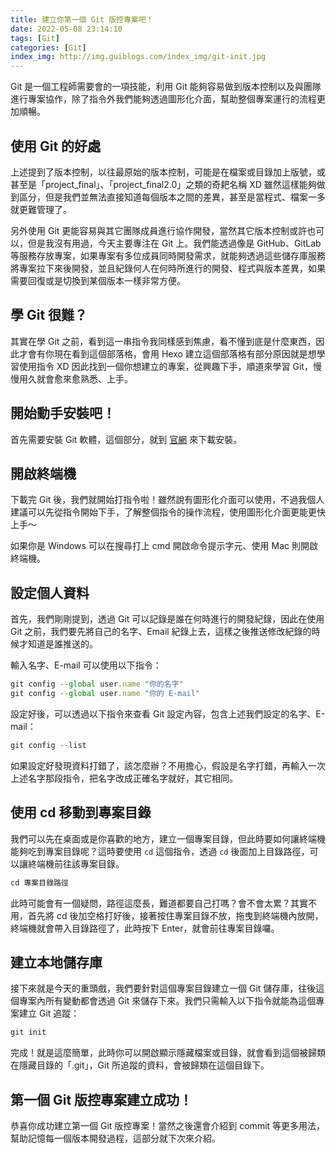 ```yaml
---
title: 建立你第一個 Git 版控專案吧！
date: 2022-05-08 23:14:10
tags: [Git]
categories: [Git]
index_img: http://img.guiblogs.com/index_img/git-init.jpg
---
```


Git 是一個工程師需要會的一項技能，利用 Git 能夠容易做到版本控制以及與團隊進行專案協作，除了指令外我們能夠透過圖形化介面，幫助整個專案運行的流程更加順暢。

<!-- more -->

## 使用 Git 的好處

上述提到了版本控制，以往最原始的版本控制，可能是在檔案或目錄加上版號，或甚至是「project_final」、「project_final2.0」之類的奇耙名稱 XD 雖然這樣能夠做到區分，但是我們並無法直接知道每個版本之間的差異，甚至是當程式、檔案一多就更難管理了。

另外使用 Git 更能容易與其它團隊成員進行協作開發，當然其它版本控制或許也可以，但是我沒有用過，今天主要專注在 Git 上。我們能透過像是 GitHub、GitLab 等服務存放專案，如果專案有多位成員同時開發需求，就能夠透過這些儲存庫服務將專案拉下來後開發，並且紀錄何人在何時所進行的開發、程式與版本差異，如果需要回復或是切換到某個版本一樣非常方便。

## 學 Git 很難？

其實在學 Git 之前，看到這一串指令我同樣感到焦慮，看不懂到底是什麼東西，因此才會有你現在看到這個部落格，會用 Hexo 建立這個部落格有部分原因就是想學習使用指令 XD 因此找到一個你想建立的專案，從興趣下手，順道來學習 Git，慢慢用久就會愈來愈熟悉、上手。

## 開始動手安裝吧！

首先需要安裝 Git 軟體，這個部分，就到 [官網](https://git-scm.com/downloads) 來下載安裝。

## 開啟終端機

下載完 Git 後，我們就開始打指令啦！雖然說有圖形化介面可以使用，不過我個人建議可以先從指令開始下手，了解整個指令的操作流程，使用圖形化介面更能更快上手～

如果你是 Windows 可以在搜尋打上 cmd 開啟命令提示字元、使用 Mac 則開啟終端機。

## 設定個人資料

首先，我們剛剛提到，透過 Git 可以記錄是誰在何時進行的開發紀錄，因此在使用 Git 之前，我們要先將自己的名字、Email 紀錄上去，這樣之後推送修改紀錄的時候才知道是誰推送的。

輸入名字、E-mail 可以使用以下指令：

```jsx
git config --global user.name "你的名字"
git config --global user.name "你的 E-mail"
```

設定好後，可以透過以下指令來查看 Git 設定內容，包含上述我們設定的名字、E-mail：

```jsx
git config --list
```

如果設定好發現資料打錯了，該怎麼辦？不用擔心，假設是名字打錯，再輸入一次上述名字那段指令，把名字改成正確名字就好，其它相同。

## 使用 cd 移動到專案目錄

我們可以先在桌面或是你喜歡的地方，建立一個專案目錄，但此時要如何讓終端機能夠吃到專案目錄呢？這時要使用 `cd` 這個指令，透過 `cd` 後面加上目錄路徑，可以讓終端機前往該專案目錄。

```jsx
cd 專案目錄路徑
```

此時可能會有一個疑問，路徑這麼長，難道都要自己打嗎？會不會太累？其實不用，首先將 cd 後加空格打好後，接著按住專案目錄不放，拖曳到終端機內放開，終端機就會帶入目錄路徑了，此時按下 Enter，就會前往專案目錄囉。

## 建立本地儲存庫

接下來就是今天的重頭戲，我們要針對這個專案目錄建立一個 Git 儲存庫，往後這個專案內所有變動都會透過 Git 來儲存下來。我們只需輸入以下指令就能為這個專案建立 Git 追蹤：

```jsx
git init
```

完成！就是這麼簡單，此時你可以開啟顯示隱藏檔案或目錄，就會看到這個被歸類在隱藏目錄的「.git」，Git 所追蹤的資料，會被歸類在這個目錄下。

## 第一個 Git 版控專案建立成功！

恭喜你成功建立第一個 Git 版控專案！當然之後還會介紹到 commit 等更多用法，幫助記憶每一個版本開發過程，這部分就下次來介紹。